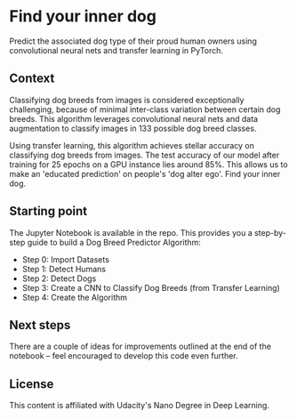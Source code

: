 # Find your inner dog
Predict the associated dog type of their proud human owners using convolutional neural nets and transfer learning in PyTorch.

## Context
Classifying dog breeds from images is considered exceptionally challenging, because of minimal inter-class variation between certain dog breeds. This algorithm leverages convolutional neural nets and data augmentation to classify images in 133 possible dog breed classes. 

Using transfer learning, this algorithm achieves stellar accuracy on classifying dog breeds from images. The test accuracy of our model after training for 25 epochs on a GPU instance lies around 85%. This allows us to make an 'educated prediction' on people's 'dog alter ego'. Find your inner dog.

## Starting point
The Jupyter Notebook is available in the repo. This provides you a step-by-step guide to build a Dog Breed Predictor Algorithm:
- Step 0: Import Datasets
- Step 1: Detect Humans
- Step 2: Detect Dogs
- Step 3: Create a CNN to Classify Dog Breeds (from Transfer Learning)
- Step 4: Create the Algorithm

## Next steps
There are a couple of ideas for improvements outlined at the end of the notebook – feel encouraged to develop this code even further.

## License
This content is affiliated with Udacity's Nano Degree in Deep Learning.
